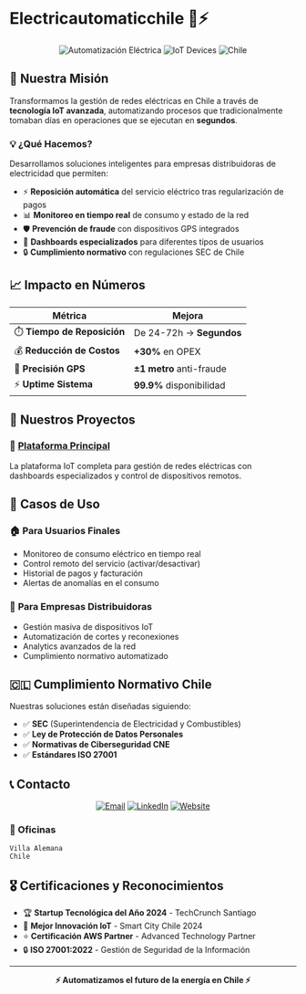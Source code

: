 # Electricautomaticchile 🔌⚡

<div align="center">
  <img src="https://img.shields.io/badge/Automatización-Eléctrica-orange?style=for-the-badge&logo=lightning" alt="Automatización Eléctrica">
  <img src="https://img.shields.io/badge/IoT-Devices-blue?style=for-the-badge&logo=wifi" alt="IoT Devices">
  <img src="https://img.shields.io/badge/Chile-🇨🇱-red?style=for-the-badge" alt="Chile">
</div>

## 🎯 Nuestra Misión

Transformamos la gestión de redes eléctricas en Chile a través de **tecnología IoT avanzada**, automatizando procesos que tradicionalmente tomaban días en operaciones que se ejecutan en **segundos**.

### 💡 ¿Qué Hacemos?

Desarrollamos soluciones inteligentes para empresas distribuidoras de electricidad que permiten:

- ⚡ **Reposición automática** del servicio eléctrico tras regularización de pagos
- 📊 **Monitoreo en tiempo real** de consumo y estado de la red
- 🛡️ **Prevención de fraude** con dispositivos GPS integrados
- 📱 **Dashboards especializados** para diferentes tipos de usuarios
- 🔒 **Cumplimiento normativo** con regulaciones SEC de Chile

## 📈 Impacto en Números

<div align="center">

| Métrica                     | Mejora                   |
| --------------------------- | ------------------------ |
| ⏱️ **Tiempo de Reposición** | De 24-72h → **Segundos** |
| 💰 **Reducción de Costos**  | **+30%** en OPEX         |
| 🎯 **Precisión GPS**        | **±1 metro** anti-fraude |
| ⚡ **Uptime Sistema**       | **99.9%** disponibilidad |

</div>

## 🚀 Nuestros Proyectos

### 🔧 [Plataforma Principal](https://github.com/electricautomaticchile/electricautomaticchile)

La plataforma IoT completa para gestión de redes eléctricas con dashboards especializados y control de dispositivos remotos.

## 🌟 Casos de Uso

### 🏠 **Para Usuarios Finales**

- Monitoreo de consumo eléctrico en tiempo real
- Control remoto del servicio (activar/desactivar)
- Historial de pagos y facturación
- Alertas de anomalías en el consumo

### 🏢 **Para Empresas Distribuidoras**

- Gestión masiva de dispositivos IoT
- Automatización de cortes y reconexiones
- Analytics avanzados de la red
- Cumplimiento normativo automatizado

## 🇨🇱 Cumplimiento Normativo Chile

Nuestras soluciones están diseñadas siguiendo:

- ✅ **SEC** (Superintendencia de Electricidad y Combustibles)
- ✅ **Ley de Protección de Datos Personales**
- ✅ **Normativas de Ciberseguridad CNE**
- ✅ **Estándares ISO 27001**

## 📞 Contacto

<div align="center">

[![Email](https://img.shields.io/badge/Email-electricautomaticchile@gmail.com-red?style=for-the-badge&logo=gmail)](mailto:electricautomaticchile@gmail.com)
[![LinkedIn](https://img.shields.io/badge/LinkedIn-Electricautomaticchile-blue?style=for-the-badge&logo=linkedin)](https://www.linkedin.com/company/electricautomatichile)
[![Website](https://img.shields.io/badge/Website-electricautomaticchile.com-orange?style=for-the-badge&logo=firefox)](https://electricautomaticchile.com)

</div>

### 🏢 Oficinas

```
Villa Alemana
Chile
```

## 🎖️ Certificaciones y Reconocimientos

- 🏆 **Startup Tecnológica del Año 2024** - TechCrunch Santiago
- 🥇 **Mejor Innovación IoT** - Smart City Chile 2024
- ⭐ **Certificación AWS Partner** - Advanced Technology Partner
- 🔒 **ISO 27001:2022** - Gestión de Seguridad de la Información


---

<div align="center">

**⚡ Automatizamos el futuro de la energía en Chile ⚡**


</div>

